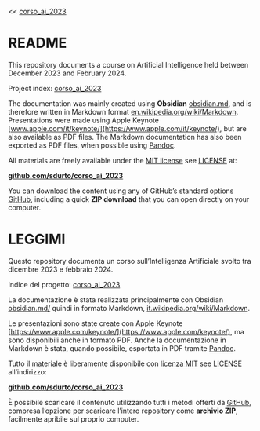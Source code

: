 << [corso_ai_2023](corso_ai_2023.md)

# README

This repository documents a course on Artificial Intelligence held between December 2023 and February 2024.

Project index: [corso_ai_2023](corso_ai_2023.md)

The documentation was mainly created using **Obsidian** [obsidian.md](https://obsidian.md/), and is therefore written in Markdown format [en.wikipedia.org/wiki/Markdown](https://en.wikipedia.org/wiki/Markdown). Presentations were made using Apple Keynote [www.apple.com/it/keynote/](https://www.apple.com/it/keynote/), but are also available as PDF files. The Markdown documentation has also been exported as PDF files, when possible using [Pandoc](https://pandoc.org/).

All materials are freely available under the [MIT license](https://opensource.org/license/mit) see [LICENSE](LICENSE.md) at:

**[github.com/sdurto/corso_ai_2023](https://github.com/sdurto/corso_ai_2023)**

You can download the content using any of GitHub’s standard options [GitHub](https://docs.github.com/en/repositories/creating-and-managing-repositories/cloning-a-repository), including a quick **ZIP download** that you can open directly on your computer.

# LEGGIMI

Questo repository documenta un corso sull’Intelligenza Artificiale svolto tra dicembre 2023 e febbraio 2024.

Indice del progetto: [corso_ai_2023](corso_ai_2023.md)

La documentazione è stata realizzata principalmente con Obsidian [obsidian.md/](https://obsidian.md/) quindi in formato Markdown, [it.wikipedia.org/wiki/Markdown](https://it.wikipedia.org/wiki/Markdown).

Le presentazioni sono state create con Apple Keynote [https://www.apple.com/keynote/](https://www.apple.com/keynote/), ma sono disponibili anche in formato PDF. Anche la documentazione in Markdown è stata, quando possibile, esportata in PDF tramite [Pandoc](https://pandoc.org/).

Tutto il materiale è liberamente disponibile con [licenza MIT](https://opensource.org/licenses/MIT) see [LICENSE](LICENSE.md) all’indirizzo:

**[github.com/sdurto/corso_ai_2023](https://github.com/sdurto/corso_ai_2023)**

È possibile scaricare il contenuto utilizzando tutti i metodi offerti da [GitHub](https://docs.github.com/en/repositories/creating-and-managing-repositories/cloning-a-repository), compresa l’opzione per scaricare l’intero repository come **archivio ZIP**, facilmente apribile sul proprio computer.

